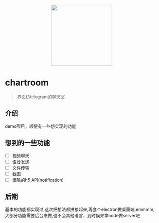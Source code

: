 
<p align="center"><a href="https://hazlank.github.io/chatroom" target="_blank"><img width="200px" src="https://timgsa.baidu.com/timg?image&quality=80&size=b9999_10000&sec=1516878947&di=db7ccc4ed4c4789149abebe5e7051986&imgtype=jpg&er=1&src=http%3A%2F%2Fimg.25pp.com%2Fuploadfile%2Fapp%2Ficon%2F20150924%2F1443042361590657.jpg"></a></p>

# chartroom

> 界面仿telegram的聊天室

## 介绍
demo项目，顺便有一些想实现的功能

## 想到的一些功能
- [ ] 视频聊天 
- [ ] 语音发送
- [ ] 文件传输
- [ ] 截图
- [ ] 很酷的h5 API(notification)

## 后期
基本的功能都实现过,这次把想法都拼接起来,再套个electron做桌面端,emmmm,大部分功能需要后台来做,也不会其他语言，到时候来拿node做server吧
